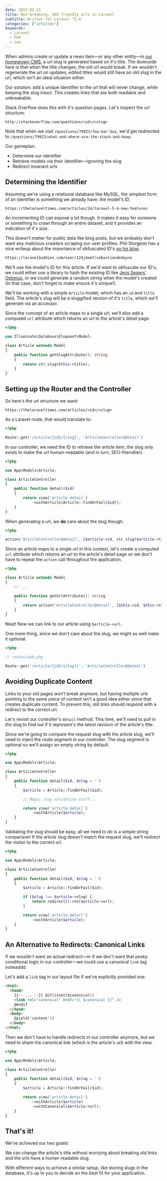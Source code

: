 ```yaml
---
date: 2017-02-21
title: Non-breaking, SEO friendly urls in Laravel
subtitle: Written for Laravel ^5.4
categories: ["articles"]
keywords:
  - Laravel
  - PHP
  - seo
---
```


When admins create or update a news item—or any other entity—in [our homegrown CMS](https://github.com/spatie/blender), a url slug is generated based on it's title. The downside here is that when the title changes, the old url would break. If we wouldn't regenerate the url on updates, edited titles would still have an old slug in the url, which isn't an ideal situation either.

Our solution: add a unique identifier to the url that will never change, while keeping the slug intact. This creates links that are both readable and unbreakable.

<!--more-->

Stack Overflow does this with it's question pages. Let's inspect the url structure:

```
http://stackoverflow.com/questions/<id>/<slug>
```

Note that when we visit `/questions/79923/foo-bar-baz`, we'd get redirected to `/questions/79923/what-and-where-are-the-stack-and-heap`.

Our gameplan:

- Determine our identifier
- Retrieve models via their identifier—ignoring the slug
- Redirect invariant urls

## Determining the Identifier

Assuming we're using a relational database like MySQL, the simplest form of an identifier is something we already have: the model's ID.

```md
https://thelaraveltimes.com/articles/24/laravel-5-4-new-features
```

An incrementing ID can expose a lot though. It makes it easy for someone or something to crawl through an entire dataset, and it provides an indication of it's size.

This doesn't matter for public data like blog posts, but we probably don't want any malicious crawlers scraping our user profiles. Phil Sturgeon has a nice writeup about the importance of obfuscated ID's [on his blog](https://phil.tech/http/2015/09/03/auto-incrementing-to-destruction/).

```md
https://laravelbuddies.com/user/12dj4om7/sebastiandedeyne
```

We'll use the model's ID for this article. If we'd want to obfuscate our ID's, we could either use a library to hash the existing ID like [Jens Segers' Optimus](https://github.com/jenssegers/optimus), or we could generate a random string when the model's created (in that case, don't forget to make ensure it's unique!).

We'll be working with a simple `Article` model, which has an `id` and `title` field. The article's slug will be a sluggified version of it's `title`, which we'll generate via an accessor.

Since the concept of an article maps to a single url, we'll also add a computed `url` attribute which returns an url to the article's detail page.

```php
<?php

use Illuminate\Database\Eloquent\Model;

class Article extends Model
{
    public function getSlugAttribute(): string
    {
        return str_slug($this->title);
    }
}
```

## Setting up the Router and the Controller

So here's the url structure we want:

```
https://thelaraveltimes.com/articles/<id>/<slug>
```

As a Laravel route, that would translate to:

```php
<?php

Route::get('/article/{id}/{slug}', 'ArticleController@detail')
```

In our controller, we need the ID to retrieve the article item, the slug only exists to make the url human-readable (and in turn, SEO-friendlier).

```php
<?php

use App\Models\Article;

class ArticleController
{
    public function detail($id)
    {
        return view('article.detail')
            ->withArticle(Article::findOrFail($id));
    }
}
```

When generating a url, we **do** care about the slug though:

```php
<?php

action('ArticleController@detail', [$article->id, str_slug($article->title)]);
```

Since an article maps to a single url in this context, let's create a computed `url` attribute which returns an url to the article's detail page so we don't have to repeat the `action` call throughout the application.

```php
<?php

class Article extends Model
{
    // ...

    public function getUrlAttribute(): string
    {
        return action('ArticleController@detail', [$this->id, $this->slug]);
    }
}
```

Neat! Now we can link to our article using `$article->url`.

One more thing, since we don't care about the slug, we might as well make it optional.

```php
<?php

// routes/web.php

Route::get('/article/{id}/{slug?}', 'ArticleController@detail')
```

## Avoiding Duplicate Content

Links to your old pages won't break anymore, but having multiple urls pointing to the same piece of content isn't a good idea either since that creates duplicate content. To prevent this, old links should respond with a redirect to the correct url.

Let's revisit our controller's `detail` method. This time, we'll need to pull in the slug to find out if it represent's the latest revision of the article's title.

Since we're going to compare the request slug with the article slug, we'll need to inject the route segment in our controller. The slug segment is optional so we'll assign an empty string by default.

```php
<?php

use App\Models\Article;

class ArticleController
{
    public function detail($id, $slug = '')
    {
        $article = Article::findOrFail($id);

        // Magic slug validation stuff...

        return view('article.detail')
            ->withArticle($article);
    }
}
```

Validating the slug should be easy, all we need to do is a simple string comparison! If the article slug doesn't match the request slug, we'll redirect the visitor to the correct url.

```php
<?php

use App\Models\Article;

class ArticleController
{
    public function detail($id, $slug = '')
    {
        $article = Article::findOrFail($id);

        if ($slug !== $article->slug) {
            return redirect()->to($article->url);
        }

        return view('article.detail')
            ->withArticle($article);
    }
}
```

## An Alternative to Redirects: Canonical Links

If we wouldn't want an actual redirect—or if we don't want that pesky conditional logic in our controller—we could use a canonical `link` tag insteaddd.

Let's add a `link` tag in our layout file if we've explicitly provided one.

```html
<html>
  <head>
    {{-- ... --}} @if(isset($canonical))
    <link rel="canonical" href="{{ $canonical }}" />
    @endif
  </head>
  <body>
    @yield('content'))
  </body>
</html>
```

Then we don't have to handle redirects in our controller anymore, but we need to share the canonical link (which is the article's url) with the view.

```php
<?php

use App\Models\Article;

class ArticleController
{
    public function detail($id, $slug = '')
    {
        $article = Article::findOrFail($id);

        return view('article.detail')
            ->withArticle($article)
            ->withCanonical($article->url);
    }
}
```

## That's it!

We've achieved our two goals!

We can change the article's title without worrying about breaking old links and the urls have a human readable slug.

With different ways to achieve a similar setup, like storing slugs in the database, it's up to you to decide on the best fit for your application.
